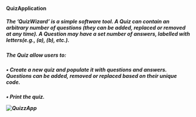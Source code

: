 <h4> QuizApplication

<h5>The ’QuizWizard’ is a simple software tool. A Quiz can contain an arbitrary number of questions (they can be added, replaced or removed at any time). A Question may have a set number of answers, labelled with letters(e.g., (a), (b), etc.).


<h5>The Quiz allow users to:
  
<h5>• Create a new quiz and populate it with questions and answers. Questions can be added, removed or replaced based on their unique code.
<h5>• Print the quiz.




![QuizzApp](https://github.com/IngaPosiunaite/QuizApplication/assets/119749457/882e79d5-5c91-489e-b832-5b57f3b5f23f)





  
